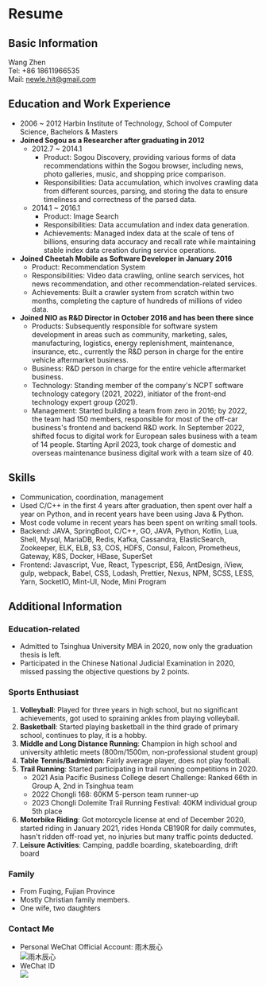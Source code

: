 # Resume

## Basic Information
Wang Zhen  
Tel: +86 18611966535  
Mail: newle.hit@gmail.com  

## Education and Work Experience
- 2006 ~ 2012 Harbin Institute of Technology, School of Computer Science, Bachelors & Masters  
- **Joined Sogou as a Researcher after graduating in 2012**
	- 2012.7 ~ 2014.1
		- Product: Sogou Discovery, providing various forms of data recommendations within the Sogou browser, including news, photo galleries, music, and shopping price comparison.
		- Responsibilities: Data accumulation, which involves crawling data from different sources, parsing, and storing the data to ensure timeliness and correctness of the parsed data.
	- 2014.1 ~ 2016.1
		- Product: Image Search
		- Responsibilities: Data accumulation and index data generation.
		- Achievements: Managed index data at the scale of tens of billions, ensuring data accuracy and recall rate while maintaining stable index data creation during service operations.
- **Joined Cheetah Mobile as Software Developer in January 2016**
	- Product: Recommendation System
	- Responsibilities: Video data crawling, online search services, hot news recommendation, and other recommendation-related services.
	- Achievements: Built a crawler system from scratch within two months, completing the capture of hundreds of millions of video data.
- **Joined NIO as R&D Director in October 2016 and has been there since**
	- Products: Subsequently responsible for software system development in areas such as community, marketing, sales, manufacturing, logistics, energy replenishment, maintenance, insurance, etc., currently the R&D person in charge for the entire vehicle aftermarket business.
	- Business: R&D person in charge for the entire vehicle aftermarket business.
	- Technology: Standing member of the company's NCPT software technology category (2021, 2022), initiator of the front-end technology expert group (2021).
	- Management: Started building a team from zero in 2016; by 2022, the team had 150 members, responsible for most of the off-car business's frontend and backend R&D work. In September 2022, shifted focus to digital work for European sales business with a team of 14 people. Starting April 2023, took charge of domestic and overseas maintenance business digital work with a team size of 40.

## Skills
- Communication, coordination, management
- Used C/C++ in the first 4 years after graduation, then spent over half a year on Python, and in recent years have been using Java & Python.
- Most code volume in recent years has been spent on writing small tools.
- Backend: JAVA, SpringBoot, C/C++, GO, JAVA, Python, Kotlin, Lua, Shell, Mysql, MariaDB, Redis, Kafka, Cassandra, ElasticSearch, Zookeeper, ELK, ELB, S3, COS, HDFS, Consul, Falcon, Prometheus, Gateway, K8S, Docker, HBase, SuperSet
- Frontend: Javascript, Vue, React, Typescript, ES6, AntDesign, iView, gulp, webpack, Babel, CSS, Lodash, Prettier, Nexus, NPM, SCSS, LESS, Yarn, SocketIO, Mint-UI, Node, Mini Program

## Additional Information
### Education-related
- Admitted to Tsinghua University MBA in 2020, now only the graduation thesis is left.
- Participated in the Chinese National Judicial Examination in 2020, missed passing the objective questions by 2 points.

### Sports Enthusiast
1. **Volleyball**: Played for three years in high school, but no significant achievements, got used to spraining ankles from playing volleyball.
2. **Basketball**: Started playing basketball in the third grade of primary school, continues to play, it is a hobby.
3. **Middle and Long Distance Running**: Champion in high school and university athletic meets (800m/1500m, non-professional student group)
4. **Table Tennis/Badminton**: Fairly average player, does not play football.
5. **Trail Running**: Started participating in trail running competitions in 2020.
   - 2021 Asia Pacific Business College desert Challenge: Ranked 66th in Group A, 2nd in Tsinghua team
   - 2022 Chongli 168: 60KM 5-person team runner-up
   - 2023 Chongli Dolemite Trail Running Festival: 40KM individual group 5th place
6. **Motorbike Riding**: Got motorcycle license at end of December 2020, started riding in January 2021, rides Honda CB190R for daily commutes, hasn't ridden off-road yet, no injuries but many traffic points deducted.
7. **Leisure Activities**: Camping, paddle boarding, skateboarding, drift board

### Family
- From Fuqing, Fujian Province
- Mostly Christian family members.
- One wife, two daughters

### Contact Me
- Personal WeChat Official Account: 雨木辰心  
  ![雨木辰心](https://s2.loli.net/2022/12/31/L2TQ1cMreqxfnbN.jpg)  
- WeChat ID  
  ![](https://s2.loli.net/2022/12/31/b6CAsBH93G8mjlt.jpg)